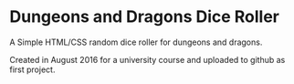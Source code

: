 # Dungeons and Dragons Dice Roller
A Simple HTML/CSS random dice roller for dungeons and dragons.

Created in August 2016 for a university course and uploaded to github as first project.
